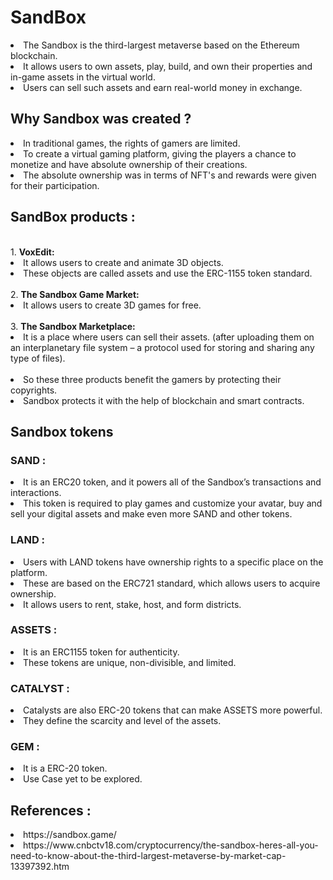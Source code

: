 # SandBox
<li> The Sandbox is the third-largest metaverse based on the Ethereum blockchain.
<li> It allows users to own assets, play, build, and own their properties and in-game assets in the virtual world.
<li> Users can sell such assets and earn real-world money in exchange.
  
## Why Sandbox was created ?
<li> In traditional games, the rights of gamers are limited.
<li> To create a virtual gaming platform, giving the players a chance to monetize and have absolute ownership of their creations.
<li> The absolute ownership was in terms of NFT's and rewards were given for their participation.
  
## SandBox products :
  <br>
  1. <b>VoxEdit:</b> 
  <li>It allows users to create and animate 3D objects. 
  <li>These objects are called assets and use the ERC-1155 token standard.  <br><br>
  2. <b>The Sandbox Game Market:</b> 
    <li>It allows users to create 3D games for free. <br><br>
  3. <b>The Sandbox Marketplace:</b> 
   <li>It is a place where users can sell their assets. (after uploading them on an interplanetary file system – a protocol used for storing and sharing any type of files).
  <br><br>
     <li>So these three products benefit the gamers by protecting their copyrights.<br>
     <li>Sandbox protects it with the help of blockchain and smart contracts.
       
## Sandbox tokens
### SAND : 
<li> It is an ERC20 token, and it powers all of the Sandbox’s transactions and interactions.
<li> This token is required to play games and customize your avatar, buy and sell your digital assets and make even more SAND and other tokens.<br>
  
### LAND :
<li>Users with LAND tokens have ownership rights to a specific place on the platform.
<li>These are based on the ERC721 standard, which allows users to acquire ownership. 
<li>It allows users to rent, stake, host, and form districts.
  
### ASSETS :
<li>It is an ERC1155 token for authenticity.
<li>These tokens are unique, non-divisible, and limited.
  
### CATALYST :
<li>Catalysts are also ERC-20 tokens that can make ASSETS more powerful.
<li>They define the scarcity and level of the assets.  
  
### GEM :
  <li> It is a ERC-20 token.
  <li> Use Case yet to be explored.<br>
    
## References :
<li> https://sandbox.game/
<li> https://www.cnbctv18.com/cryptocurrency/the-sandbox-heres-all-you-need-to-know-about-the-third-largest-metaverse-by-market-cap-13397392.htm
